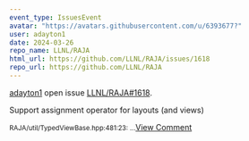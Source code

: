 ```yaml
---
event_type: IssuesEvent
avatar: "https://avatars.githubusercontent.com/u/6393677?"
user: adayton1
date: 2024-03-26
repo_name: LLNL/RAJA
html_url: https://github.com/LLNL/RAJA/issues/1618
repo_url: https://github.com/LLNL/RAJA
---
```


<a href='https://github.com/adayton1' target='_blank'>adayton1</a> open issue <a href='https://github.com/LLNL/RAJA/issues/1618' target='_blank'>LLNL/RAJA#1618</a>.

<p>Support assignment operator for layouts (and views)</p><small>RAJA/util/TypedViewBase.hpp:481:23:...</small><a href='https://github.com/LLNL/RAJA/issues/1618' target='_blank'>View Comment</a>